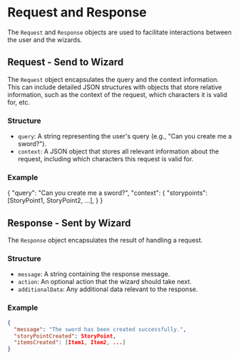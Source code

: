 # Request and Response

The `Request` and `Response` objects are used to facilitate interactions between the user and the wizards.

## Request - Send to Wizard

The `Request` object encapsulates the query and the context information. This can include detailed JSON structures with objects that store relative information, such as the context of the request, which characters it is valid for, etc.

### Structure

- `query`: A string representing the user's query (e.g., "Can you create me a sword?").
- `context`: A JSON object that stores all relevant information about the request, including which characters this request is valid for.

### Example

{
  "query": "Can you create me a sword?",
  "context": {
    "storypoints": [StoryPoint1, StoryPoint2, ...],
  }
}

## Response - Sent by Wizard

The `Response` object encapsulates the result of handling a request.

### Structure

- `message`: A string containing the response message.
- `action`: An optional action that the wizard should take next.
- `additionalData`: Any additional data relevant to the response.

### Example

```json
{
  "message": "The sword has been created successfully.",
  "storyPointCreated": StoryPoint,
  "itemsCreated": [Item1, Item2, ...]
}
  